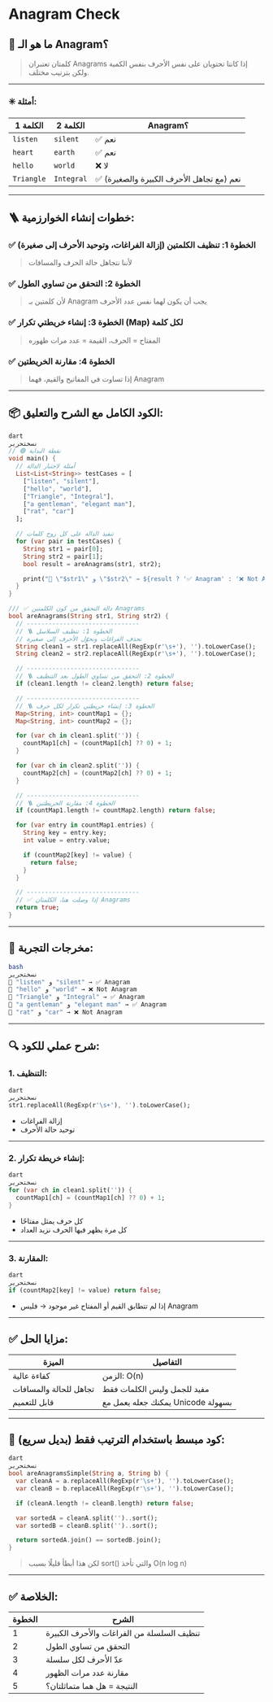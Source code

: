 # Anagram Check

## 🧠 ما هو الـ Anagram؟

> كلمتان تعتبران Anagrams إذا كانتا تحتويان على نفس الأحرف بنفس الكمية ولكن بترتيب مختلف.
> 

---

### ✳️ أمثلة:

| الكلمة 1 | الكلمة 2 | Anagram؟ |
| --- | --- | --- |
| `listen` | `silent` | ✅ نعم |
| `heart` | `earth` | ✅ نعم |
| `hello` | `world` | ❌ لا |
| `Triangle` | `Integral` | ✅ نعم (مع تجاهل الأحرف الكبيرة والصغيرة) |

---

## 🪜 خطوات إنشاء الخوارزمية:

### ✅ الخطوة 1: تنظيف الكلمتين (إزالة الفراغات، وتوحيد الأحرف إلى صغيرة)

> لأننا نتجاهل حالة الحرف والمسافات
> 

### ✅ الخطوة 2: التحقق من تساوي الطول

> لأن كلمتين بـ Anagram يجب أن يكون لهما نفس عدد الأحرف
> 

### ✅ الخطوة 3: إنشاء خريطتي تكرار (Map) لكل كلمة

> المفتاح = الحرف، القيمة = عدد مرات ظهوره
> 

### ✅ الخطوة 4: مقارنة الخريطتين

> إذا تساوت في المفاتيح والقيم، فهما Anagram
> 

---

## 📦 الكود الكامل مع الشرح والتعليق:

```dart
dart
نسختحرير
// 🟢 نقطة البداية
void main() {
  // أمثلة لاختبار الدالة
  List<List<String>> testCases = [
    ["listen", "silent"],
    ["hello", "world"],
    ["Triangle", "Integral"],
    ["a gentleman", "elegant man"],
    ["rat", "car"]
  ];

  // تنفيذ الدالة على كل زوج كلمات
  for (var pair in testCases) {
    String str1 = pair[0];
    String str2 = pair[1];
    bool result = areAnagrams(str1, str2);

    print("🧪 \"$str1\" و \"$str2\" → ${result ? '✅ Anagram' : '❌ Not Anagram'}");
  }
}

/// ✅ دالة التحقق من كون الكلمتين Anagrams
bool areAnagrams(String str1, String str2) {
  // -------------------------------
  // 🪜 الخطوة 1: تنظيف السلاسل
  // نحذف الفراغات ونحوّل الأحرف إلى صغيرة
  String clean1 = str1.replaceAll(RegExp(r'\s+'), '').toLowerCase();
  String clean2 = str2.replaceAll(RegExp(r'\s+'), '').toLowerCase();

  // -------------------------------
  // 🪜 الخطوة 2: التحقق من تساوي الطول بعد التنظيف
  if (clean1.length != clean2.length) return false;

  // -------------------------------
  // 🪜 الخطوة 3: إنشاء خريطتي تكرار لكل حرف
  Map<String, int> countMap1 = {};
  Map<String, int> countMap2 = {};

  for (var ch in clean1.split('')) {
    countMap1[ch] = (countMap1[ch] ?? 0) + 1;
  }

  for (var ch in clean2.split('')) {
    countMap2[ch] = (countMap2[ch] ?? 0) + 1;
  }

  // -------------------------------
  // 🪜 الخطوة 4: مقارنة الخريطتين
  if (countMap1.length != countMap2.length) return false;

  for (var entry in countMap1.entries) {
    String key = entry.key;
    int value = entry.value;

    if (countMap2[key] != value) {
      return false;
    }
  }

  // -------------------------------
  // ✅ إذا وصلت هنا، الكلمتان Anagrams
  return true;
}

```

---

## 🧪 مخرجات التجربة:

```bash
bash
نسختحرير
🧪 "listen" و "silent" → ✅ Anagram
🧪 "hello" و "world" → ❌ Not Anagram
🧪 "Triangle" و "Integral" → ✅ Anagram
🧪 "a gentleman" و "elegant man" → ✅ Anagram
🧪 "rat" و "car" → ❌ Not Anagram

```

---

## 🔍 شرح عملي للكود:

### 1. التنظيف:

```dart
dart
نسختحرير
str1.replaceAll(RegExp(r'\s+'), '').toLowerCase();

```

- إزالة الفراغات
- توحيد حالة الأحرف

---

### 2. إنشاء خريطة تكرار:

```dart
dart
نسختحرير
for (var ch in clean1.split('')) {
  countMap1[ch] = (countMap1[ch] ?? 0) + 1;
}

```

- كل حرف يمثل مفتاحًا
- كل مرة يظهر فيها الحرف نزيد العداد

---

### 3. المقارنة:

```dart
dart
نسختحرير
if (countMap2[key] != value) return false;

```

- إذا لم تتطابق القيم أو المفتاح غير موجود → فليس Anagram

---

## ✅ مزايا الحل:

| الميزة | التفاصيل |
| --- | --- |
| كفاءة عالية | الزمن: O(n) |
| تجاهل للحالة والمسافات | مفيد للجمل وليس الكلمات فقط |
| قابل للتعميم | يمكنك جعله يعمل مع Unicode بسهولة |

---

## 🔁 كود مبسط باستخدام الترتيب فقط (بديل سريع):

```dart
dart
نسختحرير
bool areAnagramsSimple(String a, String b) {
  var cleanA = a.replaceAll(RegExp(r'\s+'), '').toLowerCase();
  var cleanB = b.replaceAll(RegExp(r'\s+'), '').toLowerCase();

  if (cleanA.length != cleanB.length) return false;

  var sortedA = cleanA.split('')..sort();
  var sortedB = cleanB.split('')..sort();

  return sortedA.join() == sortedB.join();
}

```

> لكن هذا أبطأ قليلًا بسبب sort() والتي تأخذ O(n log n)
> 

---

## ✅ الخلاصة:

| الخطوة | الشرح |
| --- | --- |
| 1 | تنظيف السلسلة من الفراغات والأحرف الكبيرة |
| 2 | التحقق من تساوي الطول |
| 3 | عدّ الأحرف لكل سلسلة |
| 4 | مقارنة عدد مرات الظهور |
| 5 | النتيجة = هل هما متماثلتان؟ |